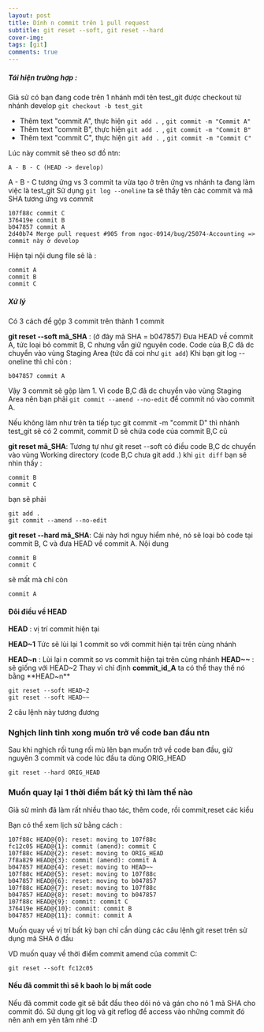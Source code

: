 ```yaml
---
layout: post
title: Dính n commit trên 1 pull request
subtitle: git reset --soft, git reset --hard 
cover-img: 
tags: [git]
comments: true
---
```


##### Tái hiện trường hợp :


Giả sử có bạn đang code trên 1 nhánh mới tên test_git được checkout từ nhánh develop `git checkout -b test_git`

- Thêm text "commit A", thực hiện `git add . `,  `git commit -m "Commit A"`
-  Thêm text "commit B", thực hiện `git add . `,  `git commit -m "Commit B"`
-  Thêm text "commit C", thực hiện `git add . `,  `git commit -m "Commit C"`

Lúc này commit sẽ theo sơ đồ ntn:

`A - B - C (HEAD -> develop)`

A - B - C tương ứng vs 3 commit ta vừa tạo ở trên ứng vs nhánh ta đang làm việc là test_git
Sử dụng `git log --oneline` ta sẽ thấy tên các commit và mã SHA tương ứng vs commit
```
107f88c commit C
376419e commit B
b047857 commit A
2d40b74 Merge pull request #905 from ngoc-0914/bug/25074-Accounting => commit này ở develop
```
Hiện tại nội dung file sẽ là :
```
commit A
commit B
commit C
```

##### Xử lý
Có 3 cách để gộp 3 commit trên thành 1 commit 

**git reset --soft mã_SHA** : (ở đây mã SHA =   b047857)  Đưa HEAD về commit A, tức loại bỏ commit B, C nhưng vẫn giữ nguyên code. Code của B,C đã dc chuyển vào vùng Staging Area (tức đã coi như `git add`)
Khi bạn git log --oneline thì chỉ còn :
```
b047857 commit A
```

Vậy 3 commit sẽ gộp làm 1. Vì code B,C đã dc chuyển vào vùng Staging Area nên bạn phải `git commit --amend --no-edit` để commit nó vào commit A.

Nếu không làm như trên ta tiếp tục git commit -m "commit D" thì nhánh test_git sẽ có 2 commit, commit D sẽ chứa code của commit B,C cũ

**git reset mã_SHA**: Tương tự như git reset --soft có điều code B,C dc chuyển vào vùng Working directory (code B,C chưa git add .)  khi `git diff` bạn sẽ nhìn thấy :

```
commit B
commit C
```
bạn sẽ phải 
```
git add .
git commit --amend --no-edit
```
**git reset --hard mã_SHA**: Cái này hơi nguy hiểm nhé, nó sẽ loại bỏ code tại commit B, C và đưa HEAD về commit A. Nội dung 
```
commit B
commit C
```
sẽ mất mà chỉ còn
```
commit A
```
#### Đôi điều về HEAD

**HEAD** : vị trí commit hiện tại

**HEAD~1**  Tức sẽ lùi lại 1 commit so với commit hiện tại trên cùng nhánh

**HEAD~n** : Lùi lại n commit so vs commit hiện tại trên cùng nhánh
**HEAD~~** : sẽ giống với HEAD~2 
Thay vì chỉ định **commit_id_A** ta có thể thay thế nó bằng **HEAD~n**

```
git reset --soft HEAD~2
git reset --soft HEAD~~
```
2 câu lệnh này tương đương

### Nghịch linh tinh xong muốn trở về code ban đầu ntn

Sau khi nghịch rối tung rối mù lên bạn muốn trở về code ban đầu, giữ nguyên 3 commit và code lúc đầu
ta dùng ORIG_HEAD
```
git reset --hard ORIG_HEAD
```


### Muốn quay lại 1 thời điểm bất kỳ thì làm thế nào

Giả sử mình đã làm rất nhiều thao tác, thêm code, rồi commit,reset các kiểu

Bạn có thể xem lịch sử bằng cách :
```
107f88c HEAD@{0}: reset: moving to 107f88c
fc12c05 HEAD@{1}: commit (amend): commit C
107f88c HEAD@{2}: reset: moving to ORIG_HEAD
7f8a829 HEAD@{3}: commit (amend): commit A
b047857 HEAD@{4}: reset: moving to HEAD~~
107f88c HEAD@{5}: reset: moving to 107f88c
b047857 HEAD@{6}: reset: moving to b047857
107f88c HEAD@{7}: reset: moving to 107f88c
b047857 HEAD@{8}: reset: moving to b047857
107f88c HEAD@{9}: commit: commit C
376419e HEAD@{10}: commit: commit B
b047857 HEAD@{11}: commit: commit A
```


Muốn quay về vị trí bất kỳ bạn chỉ cần dùng các câu lệnh git reset trên sử dụng mã SHA ở đầu 

VD muốn quay về thời điểm commit amend của commit C:
```
git reset --soft fc12c05
```
#### Nếu đã commit thì sẽ k baoh lo bị mất code

Nếu đã commit code git sẽ bắt đầu theo dõi nó và gán cho nó 1 mã SHA cho commit đó. Sử dụng git log và git reflog để access vào những commit đó nên anh em yên tâm nhé :D


